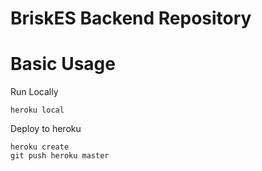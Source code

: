 # BriskES Backend Repository

# Basic Usage

Run Locally

```
heroku local
```

Deploy to heroku

```
heroku create
git push heroku master
```
